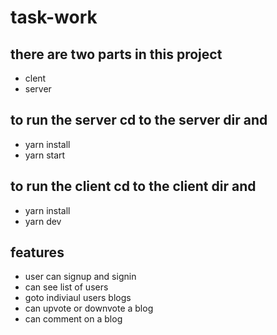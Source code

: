 # task-work
## there are two parts in this project 
- clent 
- server 
## to run the server cd to the server dir and 
- yarn install 
- yarn start 

## to run the client cd to the client dir and 
- yarn install 
- yarn dev 



## features
- user can signup and signin 
- can see list of users 
- goto indiviaul users blogs
- can upvote or downvote a blog 
- can comment on a blog 
